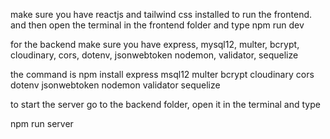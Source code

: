 make sure you have reactjs and tailwind css installed to run the frontend. 
and then open the terminal in the frontend folder and type 
npm run dev


for the backend make sure you have 
express, mysql12, multer, bcrypt, cloudinary, cors, dotenv, jsonwebtoken nodemon, validator, sequelize 

the command is 
npm install express msql12 multer bcrypt cloudinary cors dotenv jsonwebtoken nodemon validator sequelize 

to start the server go to the backend folder, open it in the terminal and type

npm run server
